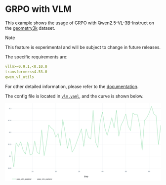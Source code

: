 # GRPO with VLM

This example shows the usage of GRPO with Qwen2.5-VL-3B-Instruct on the [geometry3k](https://huggingface.co/datasets/hiyouga/geometry3k) dataset.

> [!NOTE]
> This feature is experimental and will be subject to change in future releases.

The specific requirements are:

```yaml
vllm>=0.9.1,<0.10.0
transformers<4.53.0
qwen_vl_utils
```

For other detailed information, please refer to the [documentation](../../docs/sphinx_doc/source/tutorial/example_reasoning_basic.md).

The config file is located in [`vlm.yaml`](vlm.yaml), and the curve is shown below.

![vlm](../../docs/sphinx_doc/assets/geometry3k_qwen25_vl_3b_reward.png)
